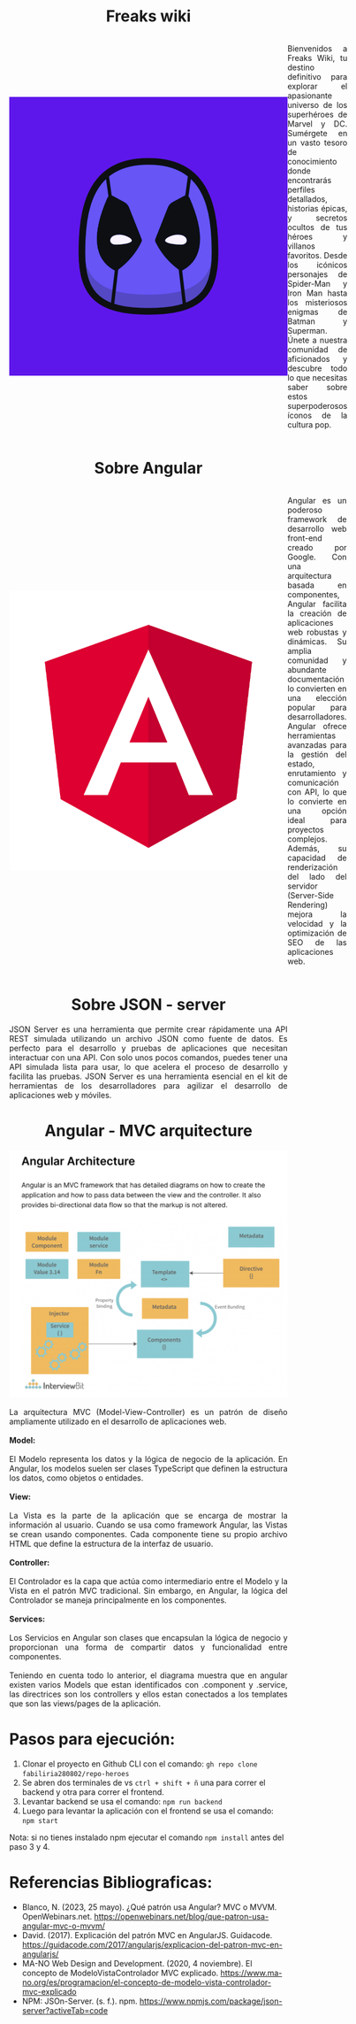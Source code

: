 <h1 align="center"> Freaks wiki </h1>

<div style="display: flex; align-items: center;">
<img src="/heroes-app/src/assets/readme-images/FREAKS.png" />
<p align="justify">Bienvenidos a Freaks Wiki, tu destino definitivo para explorar el apasionante universo de los superhéroes de Marvel y DC. Sumérgete en un vasto tesoro de conocimiento donde encontrarás perfiles detallados, historias épicas, y secretos ocultos de tus héroes y villanos favoritos. Desde los icónicos personajes de Spider-Man y Iron Man hasta los misteriosos enigmas de Batman y Superman. Únete a nuestra comunidad de aficionados y descubre todo lo que necesitas saber sobre estos superpoderosos íconos de la cultura pop.</p>
</div>


<h1 align="center"> Sobre Angular </h1>
<div style="display: flex; align-items: center;">
<img src="/heroes-app/src/assets/readme-images/Angular.png" />
<p align="justify"> Angular es un poderoso framework de desarrollo web front-end creado por Google. Con una arquitectura basada en componentes, Angular facilita la creación de aplicaciones web robustas y dinámicas. Su amplia comunidad y abundante documentación lo convierten en una elección popular para desarrolladores. Angular ofrece herramientas avanzadas para la gestión del estado, enrutamiento y comunicación con API, lo que lo convierte en una opción ideal para proyectos complejos. Además, su capacidad de renderización del lado del servidor (Server-Side Rendering) mejora la velocidad y la optimización de SEO de las aplicaciones web.</p>
</div>

<h1 align="center"> Sobre JSON - server </h1>
<p align="justify">JSON Server es una herramienta que permite crear rápidamente una API REST simulada utilizando un archivo JSON como fuente de datos. Es perfecto para el desarrollo y pruebas de aplicaciones que necesitan interactuar con una API. Con solo unos pocos comandos, puedes tener una API simulada lista para usar, lo que acelera el proceso de desarrollo y facilita las pruebas. JSON Server es una herramienta esencial en el kit de herramientas de los desarrolladores para agilizar el desarrollo de aplicaciones web y móviles.</p>

<h1 align="center"> Angular - MVC arquitecture </h1>
<div>
<img src="/heroes-app/src/assets/readme-images/angularArch.png" />
<p align="justify">La arquitectura MVC (Model-View-Controller) es un patrón de diseño ampliamente utilizado en el desarrollo de aplicaciones web.<br/><br/>
<b>Model:</b><br/><br/>
El Modelo representa los datos y la lógica de negocio de la aplicación. En Angular, los modelos suelen ser clases TypeScript que definen la estructura los datos, como objetos o entidades.<br/><br/>
<b>View:</b><br/><br/>
La Vista es la parte de la aplicación que se encarga de mostrar la información al usuario. Cuando se usa como framework Angular, las Vistas se crean usando componentes. Cada componente tiene su propio archivo HTML que define la estructura de la interfaz de usuario.<br/><br/>
<b>Controller:</b><br/><br/>
El Controlador es la capa que actúa como intermediario entre el Modelo y la Vista en el patrón MVC tradicional. Sin embargo, en Angular, la lógica del Controlador se maneja principalmente en los componentes.<br/><br/>
<b>Services:</b><br/><br/>
Los Servicios en Angular son clases que encapsulan la lógica de negocio y proporcionan una forma de compartir datos y funcionalidad entre componentes.
<br/><br/>
Teniendo en cuenta todo lo anterior, el diagrama muestra que en angular existen varios Models que estan identificados con .component y .service, las directrices son los controllers y ellos estan conectados a los templates que son las views/pages de la aplicación.
</p>
</div>

# Pasos para ejecución:
1. Clonar el proyecto en Github CLI con el comando: ```gh repo clone fabiliria280802/repo-heroes```
2. Se abren dos terminales de vs ```ctrl + shift + ñ``` una para correr el backend y otra para correr el frontend.
3. Levantar backend se usa el comando: ```npm run backend```
4. Luego para levantar la aplicación con el frontend se usa el comando: ```npm start```

Nota: si no tienes instalado npm ejecutar el comando ```npm install``` antes del paso 3 y 4.

<h1 align="left"> Referencias Bibliograficas: </h1>

- Blanco, N. (2023, 25 mayo). ¿Qué patrón usa Angular? MVC o MVVM. OpenWebinars.net. https://openwebinars.net/blog/que-patron-usa-angular-mvc-o-mvvm/
- David. (2017). Explicación del patrón MVC en AngularJS. Guidacode. https://guidacode.com/2017/angularjs/explicacion-del-patron-mvc-en-angularjs/
- MA-NO Web Design and Development. (2020, 4 noviembre). El concepto de ModeloVistaControlador MVC explicado. https://www.ma-no.org/es/programacion/el-concepto-de-modelo-vista-controlador-mvc-explicado
- NPM: JSOn-Server. (s. f.). npm. https://www.npmjs.com/package/json-server?activeTab=code
